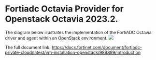# Fortiadc Octavia Provider for Openstack Octavia 2023.2.

The diagram below illustrates the implementation of the FortiADC Octavia driver and agent within an OpenStack environment.
![](
https://fortinetweb.s3.amazonaws.com/docs.fortinet.com/v2/resources/d665e274-875c-11ef-989d-ae5dfae880d6/images/91b05a19970a1ce891235cd2b15de613_openstack_octavia.png)


The full document link:
https://docs.fortinet.com/document/fortiadc-private-cloud/latest/vm-installation-openstack/989899/introduction

